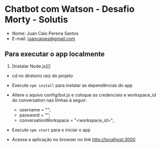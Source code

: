 # Chatbot com Watson - Desafio Morty - Solutis
+ Nome: Juan Caio Pereira Santos
+ E-mail: juancaiops@gmail.com


## Para executar o app localmente

1. [Instalar Node.js][]
+ cd no diretorio raiz do projeto
+ Execute `npm install` para instalar as dependências do app
+ Altere o aquivo config/bot.js e coloque as credenciais e workspace_id do conversation nas lilnhas à seguir:
    
    + username = "<username>";
    + password = "<password>";
    + conversationWorkspace = "<workspace_id>";

+ Execute `npm start` para o iniciar o app
+ Acesse a aplicação no browser no link <http://localhost:3000>

[Instale Node.js]: https://nodejs.org/en/download/
